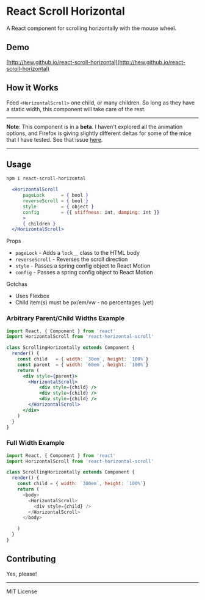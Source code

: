 # React Scroll Horizontal

A React component for scrolling horizontally with the mouse wheel.

## Demo 

[http://hew.github.io/react-scroll-horizontal](http://hew.github.io/react-scroll-horizontal)

## How it Works

Feed `<HorizontalScroll>` one child, or many children.
So long as they have a static width, this component will
take care of the rest.

---

**Note**: This component is in a **beta**.
I haven't explored all the animation options, and Firefox is giving slightly different deltas for some of the mice that I have
tested. See that issue [here](https://github.com/hew/react-horizontal-scroll/issues/1).

___

## Usage

```bash
npm i react-scroll-horizontal
```

```jsx
  <HorizontalScroll
      pageLock      = { bool }
      reverseScroll = { bool }
      style         = { object }
      config        = {{ stiffness: int, damping: int }}
      >
      { children }
  </HorizontalScroll>

```

Props

* `pageLock`       - Adds a `lock__` class to the HTML body
* `reverseScroll`  - Reverses the scroll direction
* `style`          - Passes a spring config object to React Motion
* `config`         - Passes a spring config object to React Motion


Gotchas

* Uses Flexbox
* Child item(s) must be px/em/vw - no percentages (yet)


### Arbitrary Parent/Child Widths Example
```jsx
import React, { Component } from 'react'
import HorizontalScroll from 'react-horizontal-scroll'

class ScrollingHorizontally extends Component {
  render() {
    const child   = { width: `30em`, height: `100%`}
    const parent  = { width: `60em`, height: `100%`}
    return (
      <div style={parent}>
        <HorizontalScroll>
            <div style={child} />
            <div style={child} />
            <div style={child} />
        </HorizontalScroll>
      </div>
    )
  }
}
```
### Full Width Example
```js
import React, { Component } from 'react'
import HorizontalScroll from 'react-horizontal-scroll'

class ScrollingHorizontally extends Component {
  render() {
    const child = { width: `300em`, height: `100%`}
    return (
      <body>
        <HorizontalScroll>
          <div style={child} />
        </HorizontalScroll>
      </body>

    )
  }
}
```


## Contributing

Yes, please!


---
MIT License
